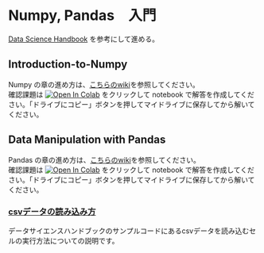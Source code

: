 # Numpy, Pandas　入門

[Data Science Handbook][0] を参考にして進める。

[svg]: https://colab.research.google.com/assets/colab-badge.svg


## Introduction-to-Numpy
Numpy の章の進め方は、[こちらのwiki][1]を参照してください。<br>
確認課題は [![Open In Colab][svg]][2] をクリックして notebook で解答を作成してください。「ドライブにコピー」ボタンを押してマイドライブに保存してから解いてください。

## Data Manipulation with Pandas
Pandas の章の進め方は、[こちらのwiki][3]を参照してください。<br>
確認課題は [![Open In Colab][svg]][4] をクリックして notebook で解答を作成してください。「ドライブにコピー」ボタンを押してマイドライブに保存してから解いてください。


### [csvデータの読み込み方][5]
データサイエンスハンドブックのサンプルコードにあるcsvデータを読み込むセルの実行方法についての説明です。


[0]: https://jakevdp.github.io/PythonDataScienceHandbook/
[1]: https://github.com/shinonome-inc/Basic-Python/wiki/Introduction-to-Numpy
[2]: https://colab.research.google.com/github/shinonome-inc/Basic-Python/blob/master/colab/quizzes/numpy_quiz.ipynb
[3]: https://github.com/shinonome-inc/Basic-Python/wiki/Data-Manipulation-with-Pandas
[4]: https://colab.research.google.com/github/yuji96/for_colab/blob/master/Colab/quizzes/pandas_quiz.ipynb
[5]: https://github.com/shinonome-inc/Basic-Python/wiki/csv%E3%83%87%E3%83%BC%E3%82%BF%E3%81%AE%E8%AA%AD%E3%81%BF%E8%BE%BC%E3%81%BF%E6%96%B9
